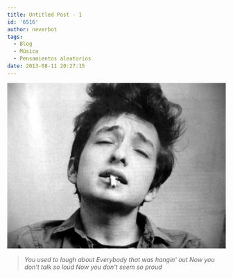 ```yaml
---
title: Untitled Post - 1
id: '6516'
author: neverbot
tags:
  - Blog
  - Música
  - Pensamientos aleatorios
date: 2013-08-11 20:27:15
---
```


[![Bob Dylan](./6516/bob-dylan.jpg)](https://www.neverbot.com/wp-content/uploads/2013/08/bob-dylan.jpg)

> _You used to laugh about_ _Everybody that was hangin' out_ _Now you don't talk so loud_ _Now you don't seem so proud_